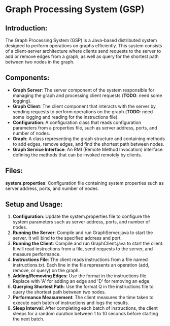 # Graph Processing System (GSP)

## Introduction:
The Graph Processing System (GSP) is a Java-based distributed system designed to perform operations on graphs efficiently. This system consists of a client-server architecture where clients send requests to the server to add or remove edges from a graph, as well as query for the shortest path between two nodes in the graph.

## Components:

+ **Graph Server**: The server component of the system responsible for managing the graph and processing client requests (**TODO**: need some logging).
+ **Graph Client**: The client component that interacts with the server by sending requests to perform operations on the graph (**TODO**: need some logging and reading for the instructions file). 
+ **Configuration**: A configuration class that reads configuration parameters from a properties file, such as server address, ports, and number of nodes. 
+ **Graph**: A class representing the graph structure and containing methods to add edges, remove edges, and find the shortest path between nodes.
+ **Graph Service Interface**: An RMI (Remote Method Invocation) interface defining the methods that can be invoked remotely by clients.

## Files:
**system.properties**: Configuration file containing system properties such as server address, ports, and number of nodes.

## Setup and Usage:

1. **Configuration**: Update the system.properties file to configure the system parameters such as server address, ports, and number of nodes.
2. **Running the Server**: Compile and run GraphServer.java to start the server. It will bind to the specified address and port.
3. **Running the Client**: Compile and run GraphClient.java to start the client. It will read instructions from a file, send requests to the server, and measure performance.
4. **Instructions File**: The client reads instructions from a file named instructions.txt. Each line in the file represents an operation (add, remove, or query) on the graph.
5. **Adding/Removing Edges**: Use the format <Operation> <Source Node> <Destination Node> in the instructions file. Replace <Operation> with 'A' for adding an edge and 'D' for removing an edge.
6. **Querying Shortest Path**: Use the format Q <Source Node> <Destination Node> in the instructions file to query the shortest path between two nodes.
7. **Performance Measurement**: The client measures the time taken to execute each batch of instructions and logs the results.
8. **Sleep Interval**: After completing each batch of instructions, the client sleeps for a random duration between 1 to 10 seconds before starting the next batch.
